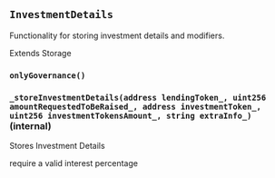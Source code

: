 ## `InvestmentDetails`

Functionality for storing investment details and modifiers.


Extends Storage

### `onlyGovernance()`






### `_storeInvestmentDetails(address lendingToken_, uint256 amountRequestedToBeRaised_, address investmentToken_, uint256 investmentTokensAmount_, string extraInfo_)` (internal)

Stores Investment Details


require a valid interest percentage



